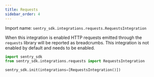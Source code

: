 ```yaml
---
title: Requests
sidebar_order: 4
---
```


Import name: `sentry_sdk.integrations.requests.RequestsIntegration`

When this integration is enabled HTTP requests emitted through the `requests` library
will be reported as breadcrumbs.  This integration is not enabled by default and
needs to be enabled.

```python
import sentry_sdk
from sentry_sdk.integrations.requests import RequestsIntegration

sentry_sdk.init(integrations=[RequestsIntegration()])
```
